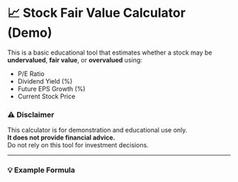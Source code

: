 # 📈 Stock Fair Value Calculator (Demo)

This is a basic educational tool that estimates whether a stock may be **undervalued**, **fair value**, or **overvalued** using:

- P/E Ratio
- Dividend Yield (%)
- Future EPS Growth (%)
- Current Stock Price

### ⚠️ Disclaimer

This calculator is for demonstration and educational use only.  
**It does not provide financial advice.**  
Do not rely on this tool for investment decisions.

---

### 💡 Example Formula

